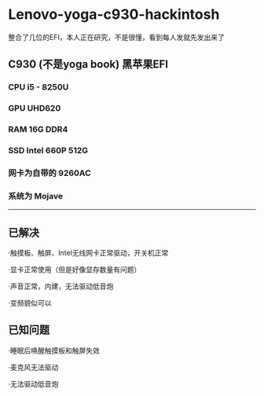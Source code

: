 # Lenovo-yoga-c930-hackintosh
整合了几位的EFI，本人正在研究，不是很懂，看到每人发就先发出来了

C930 (不是yoga book) 黑苹果EFI
----
### CPU i5 - 8250U
### GPU UHD620
### RAM 16G DDR4
### SSD Intel 660P 512G
### 网卡为自带的 9260AC
### 系统为 Mojave
----
## 已解决
·触摸板、触屏、Intel无线网卡正常驱动，开关机正常

·显卡正常使用（但是好像显存数量有问题）

·声音正常，内建，无法驱动低音炮

·变频貌似可以

## 已知问题
·睡眠后唤醒触摸板和触屏失效

·麦克风无法驱动

·无法驱动低音炮


